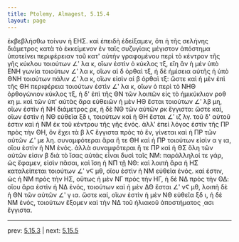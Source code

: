 ```yaml
---
title: Ptolemy, Almagest, 5.15.4
layout: page
---
```


ἐκβεβλήσθω τοίνυν ἡ ΕΗΣ. καὶ ἐπειδὴ ἐδείξαμεν, ὅτι ἡ τῆς σελήνης διάμετρος κατὰ τὸ ἐκκείμενον ἐν ταῖς συζυγίαις μέγιστον ἀπόστημα ὑποτείνει περιφέρειαν τοῦ κατ' αὐτὴν γραφομένου περὶ τὸ κέντρον τῆς γῆς κύκλου τοιούτων ∠ʹ λα κ, οἵων ἐστὶν ὁ κύκλος τξ, εἴη ἂν ἡ μὲν ὑπὸ ΕΝΗ γωνία τοιούτων ∠ʹ λα κ, οἵων αἱ δ ὀρθαὶ τξ, ἡ δὲ ἡμίσεια αὐτῆς ἡ ὑπὸ ΘΝΗ τοιούτων πάλιν ∠ʹ λα κ, οἵων εἰσὶν αἱ β ὀρθαὶ τξ: ὥστε καὶ ἡ μὲν ἐπὶ τῆς ΘΗ περιφέρεια τοιούτων ἐστὶν ∠ʹ λα κ, οἵων ὁ περὶ τὸ ΝΗΘ ὀρθογώνιον κύκλος τξ, ἡ δ' ἐπὶ τῆς ΘΝ τῶν λοιπῶν εἰς τὸ ἡμικύκλιον ροθ κη μ. καὶ τῶν ὑπ' αὐτὰς ἄρα εὐθειῶν ἡ μὲν ΗΘ ἔσται τοιούτων ∠ʹ λβ μη, οἵων ἐστὶν ἡ ΝΗ διάμετρος ρκ, ἡ δὲ ΝΘ τῶν αὐτῶν ρκ ἔγγιστα: ὥστε καί, οἵων ἐστὶν ἡ ΝΘ εὐθεῖα ξδ ι, τοιούτων καὶ ἡ ΘΗ ἔσται ∠ʹ ιζ λγ. τοῦ δ' αὐτοῦ ἐστιν καὶ ἡ ΝΜ ἐκ τοῦ κέντρου τῆς γῆς ἑνός. ἀλλ' ἐπεὶ λόγος ἐστὶν τῆς ΠΡ πρὸς τὴν ΘΗ, ὃν ἔχει τὰ β λϚ ἔγγιστα πρὸς τὸ ἕν, γίνεται καὶ ἡ ΠΡ τῶν αὐτῶν ∠ʹ με λη. συναμφότεραι ἄρα ἥ τε ΘΗ καὶ ἡ ΠΡ τοιούτων εἰσὶν α γ ια, οἵου ἐστὶν ἡ ΝΜ ἑνός. ἀλλὰ συναμφότεραι ἥ τε ΠΡ καὶ ἡ ΘΣ ὅλη τῶν αὐτῶν εἰσιν β διὰ τὸ ἴσας αὐτὰς εἶναι δυσὶ ταῖς ΝΜ: παράλληλοί τε γάρ, ὡς ἔφαμεν, εἰσὶν πᾶσαι, καὶ ἴση ἡ ΝΠ τῇ ΝΘ: καὶ λοιπὴ ἄρα ἡ ΗΣ καταλείπεται τοιούτων ∠ʹ νϚ μθ, οἵου ἐστὶν ἡ ΝΜ εὐθεῖα ἑνός. καί ἐστιν, ὡς ἡ ΝΜ πρὸς τὴν ΗΣ, οὕτως ἡ μὲν ΝΓ πρὸς τὴν ΗΓ, ἡ δὲ ΝΔ πρὸς τὴν ΘΔ: οἵου ἄρα ἐστὶν ἡ ΝΔ ἑνός, τοιούτων καὶ ἡ μὲν ΔΘ ἔσται ∠ʹ νϚ μθ, λοιπὴ δὲ ἡ ΘΝ τῶν αὐτῶν ∠ʹ γ ια. ὥστε καί, οἵων ἐστὶν ἡ μὲν ΝΘ εὐθεῖα ξδ ι, ἡ δὲ ΝΜ ἑνός, τοιούτων ἕξομεν καὶ τὴν ΝΔ τοῦ ἡλιακοῦ ἀποστήματος ͵ασι ἔγγιστα. 

---

prev: [5.15.3](../5.15.3/) | next: [5.15.5](../5.15.5/)

